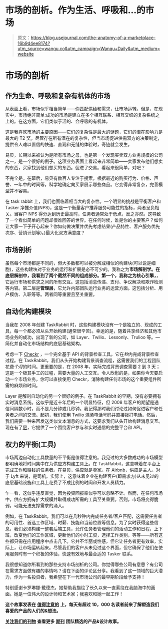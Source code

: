 # 市场的剖析。作为生活、呼吸和…的市场

> 原文：<https://blog.usejournal.com/the-anatomy-of-a-marketplace-16b9d4ee8174?utm_source=wanqu.co&utm_campaign=Wanqu+Daily&utm_medium=website>

# 市场的剖析

## **作为生命、呼吸和复杂有机体的市场**

从表面上看，市场似乎相当简单——你匹配供给和需求，让市场运转。但是，在现实中，市场绝非简单:成功的市场是建立在多个相互联系、相互交织的复杂系统之上的。在这方面，它们类似于活的、会呼吸的有机体。

这是我喜欢市场的主要原因——它们的复杂性是最大的谜题，它们的潜在影响力是最大的 T2 奖。尽管存在所有潜在的复杂性，但当市场促进供需双方的决策制定，提供令人难以置信的快速、直观和无缝的体验时，奇迹就会发生。

易贝，长期以来被认为是所有市场之母，也是第一个发现买卖双方业务规模的公司之一，是一个很好的例子。这项业务表面上看起来非常简单——卖家发布他们想卖的东西，买家找到他们想买的东西。促进了交易。看起来很简单，对吧？

不完全是。在幕后，易贝有数百人专注于搜索，根据最近的购买行为、价格、声誉、一年中的时间等，科学地确定向买家展示哪些商品。它变得非常复杂，完善模型并不容易。

在 task rabbit 上，我们也面临着相当大的复杂性。一个明显的挑战是平衡客户和 Tasker 净推介值(NPS)，这是一个衡量客户推荐服务可能性的指标，两者呈负相关。当客户 NPS 得分达到历史最高时，任务者通常处于低点，反之亦然。这导致了一个看似简单的问题却很难回答的世界。在任何时候，谁是你的主要客户？如何让大家一下子开心起来？你如何做决策并优先考虑结果(产品特性、客户服务优先次序、营销计划等)。)最大化双方满意度？

## **市场剖析**



虽然每个市场都是不同的，但大多数都可以被分解成相似的构建块(可以说是细胞)，这些构建块对于业务的运行和扩展是必不可少的。我称之为**市场解剖学。**在底层解剖中，我看到了两个截然不同的组成部分。第一个，我称之为**核心引擎，**，它运行市场和供求之间的所有交互。这包括消息传递、支付、争议解决和欺诈检测等内容。第二层是**管理层**，它允许内部团队运行业务的运营方面。这包括分析、用户模仿、入职等等。两者同等重要且至关重要。

## **自动化构建模块**

当我在 2008 年创建 TaskRabbit 时，这些构建模块没有一个是独立的、现成的工具，每一个都必须从头开始构建(通常很辛苦)。幸运的是，随着共享经济和其他市场业务的成功，出现了新的公司，如 Layer、Twilio、Lessonly、Trulioo 等。—简化并自动化市场结构的底层基础架构。

考虑一下 [Checkr](https://checkr.com/) ，一个完全基于 API 的背景检查工具，它在*秒*内完成背景检查过程。在 TaskRabbit，我们从头开始构建背景调查流程，这需要我们的工程团队花费*个月*的时间。更重要的是，在 2008 年，实际完成背景调查需要 2 到 3 天；这是一个极其手工的过程，需要大量的人工交互。令人欣慰的是，如果你今天要启动一个市场业务，你可以直接使用 Checkr，消除构建任何市场的这个重要组件所需的麻烦和时间。

Layer 是解剖自动化的另一个很好的例子。在 TaskRabbit 的早期，没有必要拥有实时消息系统。这似乎是近十年后的一个明显特征，但 2008 年客户的期望是通信间隔数小时，而不是几分钟或几秒钟。我记得那时我们讨论过如何促进客户和任务者之间的交流。起初，我们使用 Twilio 混淆电话号码并直接拨打电话。然后，我们需要一种来回发送类似文本消息的方式，这要求我们从头开始构建消息交互。现在有了[层](https://layer.com/)，它提供了一个围绕客户参与和实时通信的完整平台和 API。

## **权力的平衡(工具)**

市场两边自动化工具数量的不平衡是值得注意的。我见过的大多数成功的市场模型都明确地将时间集中在为供应方构建工具上。在 TaskRabbit，这意味着在平台上完成工作和赚钱的任务者。在易贝，供应就是卖家。在 Airbnb，供应是主人。对于 Lyft 来说，是司机。实际上，这意味着企业在构建客户(即需求方)从未见过的底层基础设施和工具上花费了不成比例的时间和开发人员精力。

乍一看，这似乎违反直觉，因为投资回报率似乎可以忽略不计。然而，在任何市场中，供应方拥有扩大规模并取得成功所需的工具至关重要。否则，市场将变得脆弱，可能无法支撑需求的涌入。

例如，在 TaskRabbit，我们可以在几秒钟内完成任务者/客户匹配，这需要任务者的可用性、首选工作区域、时薪、技能和当前位置等信息。为了实时获得这些信息，我们必须构建一整套后端工具，允许任务者管理他们的活动工作和日程，上下班，改变他们的工作区域，更新他们的小时工资，选择工作类别，等等——所有这些都只需在应用程序中点击几下。它并不华丽或性感，但它让任务者更有效率，实际上，让市场运转起来。尽管我们的客户从未见过这个界面，但它确保了他们在使用服务时有一个积极的体验，快速有效地与最合适的 Tasker 联系。

我很想知道你所看到的那些支持市场剖析的公司。你觉得哪些公司有意思？有公司在需求方面做有趣的事情吗？请在下面的评论区分享。我看到了这一领域的巨大潜力，作为一名投资者，我希望在下一代市场公司的最早期阶段给予支持！

特别感谢卡罗琳娜·戴德杰，她帮助我描绘了长久以来一直萦绕在我脑海中的画面。她是一位伟大的设计师和艺术家；我喜欢和她一起工作！



**这个故事发表在** [**值得注意的**](http://blog.usejournal.com) **上，每天有超过 10，000 名读者前来了解塑造我们喜爱的产品的人们的&想法。**

[**关注我们的刊物**](http://blog.usejournal.com) **查看更多** [**期刊**](https://usejournal.com/?/utm_source=usejournal.com&utm_medium=blog&utm_campaign=guest_post&utm_content=leah_busque) **团队精选的产品&设计故事。**



